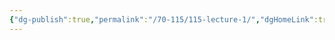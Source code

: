 ```yaml
---
{"dg-publish":true,"permalink":"/70-115/115-lecture-1/","dgHomeLink":true,"dgPassFrontmatter":false,"dgShowBacklinks":false,"dgShowLocalGraph":false,"dgShowInlineTitle":false}
---
```

